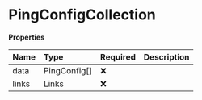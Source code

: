 # PingConfigCollection

**Properties**

| Name  | Type         | Required | Description |
| :---- | :----------- | :------- | :---------- |
| data  | PingConfig[] | ❌       |             |
| links | Links        | ❌       |             |

